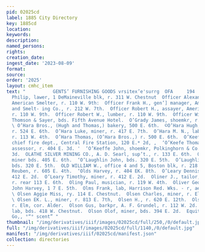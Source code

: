 ```yaml
---
pid: 02025cd
label: 1885 City Directory
key: 1885cd
location: 
keywords: 
description: 
named_persons: 
rights: 
creation_date: 
ingest_date: '2023-08-09'
format: 
source: 
order: '2025'
layout: cmhc_item
text: "          GENTS’ FURNISHING GOODS vrsitex’e'surrg  OFA     194                    O’Farrell
  Philip, lawer, 1 DeMaineville blk, r. 311 W. Chestnut  Officer Alexander V., bkkpr,
  American Smelter, r. 110 W. 9th:  Officer Frank H., gen’] manager, American Mining
  and Smelt- ing Co., r. 212 W. 7th.  Officer Robert H., assayer, American Smelter,
  r. 110 W. 9th.  Officer Robert W., lumber, r. 110 W. 9th.  Officer Will W., clk,
  Thomson & Sayer, bds. Fifth Avenue Hotel.  O’Grady James, shoemkr, r. 3104 E. 5th.
  \ O’Hara Bros., (Hugh and Thomas,) bakery, 500 E. 6th.  ©O’Hara Hugh, (O” Hara Bros.,)
  r. 524 E. 6th.  O’Hara Luke, miner, r. 417 E. 7th.  O’Hara M. N., lab, L. i. Barnes,
  r. 113 W. 4th.  O’Hara Thomas, (O’Hara Bros.,) r. 500 E. 6th.  O’Keefe Jeremiah,
  chief fire dept., Central Fire Station, 120 E.* 2d, ,  ‘O’Keefe Thomas F., dep.
  assessor, r. 404 E. 3d. '  ‘O’Keeffe John, shoemkr, Polkinghorn & Co., r. 204 W.
  3d.  OLATHE SILVER MINING CO., A. D. Searl, sup’t., r. 133 E. 6th.  O’Laughlin Cornelius,
  miner bds. 405 E. 6th.  ‘O’Laughlin John, bds. 320 E. 5th.  O’Laughlin Patrick,
  bds. 320 E. 5th.  OLD WILLIAM W., office 4 and 5, Boston blk, r. 218 E. 9th.  ‘Oldiland
  Reuben, r. 605 E. 4th.  ‘Olds Harvey, r. 404 EK. 8th.  O’Leary Dennis, miner, r.
  412 E. 2d.  O’Leary Timothy, miner, r. 412 E. 2d.  Oliner J., tailor, 111 E. 6th,
  r. rear 113 E. 6th.  Oling Paul, musician, r. 119 W. 4th.  Oliver George, teamster,
  John Harvey, 1 7 E. 5th.  Olms Frank, lab, Harrison Red. Wks. - r, ae W. Chestnut.
  \ Olsen Aggie Miss, ry. 114 E. Chestnut.  Olsen Charles, miner, r. Elm, cor. Alder.
  \ Olsen EK. L., miner, r. 813 E. 7th,  Olsen H., r. 620 E. 12th.  Olsen Peter, miner,
  r. Elm, cor. Alder.  Olson Gus, barkpr, A. F. Grundel, r. 112 W. 2d.  Olson John,
  lab, bds. 418 W. Chestnut.  Olson Olof, miner, bds. 394 E. 2d.  Equitable Life Assurance
  Go,, °“° scent” "
thumbnail: "/img/derivatives/iiif/images/02025cd/full/250,/0/default.jpg"
full: "/img/derivatives/iiif/images/02025cd/full/1140,/0/default.jpg"
manifest: "/img/derivatives/iiif/02025cd/manifest.json"
collection: directories
---
```


